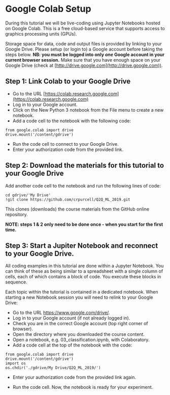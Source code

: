 # Google Colab Setup

During this tutorial we will be live-coding using Jupyter Notebooks
hosted on Google Colab. This is a free cloud-based service that
supports access to graphics processing units (GPUs).

Storage space for data, code and output files is provided by linking
to your Google Drive. Please setup (or login to) a Google account
before taking the steps below. **NB: you must be logged into only
*one* Google account in your current browser session.** Make sure that
you have enough space on your Google Drive (check at
[http://drive.google.com](http://drive.google.com)).

## Step 1: Link Colab to your Google Drive

 * Go to the URL [https://colab.research.google.com](https://colab.research.google.com)
 * Log in to your Google account. 
 * Click on the New Python 3 notebook from the File menu to create a new notebook.
 * Add a code cell to the notebook with the following code:

```
from google.colab import drive
drive.mount('/content/gdrive')
```

 * Run the code cell to connect to your Google Drive.
 * Enter your authorization code from the provided link.

## Step 2: Download the materials for this tutorial to your Google Drive

Add another code cell to the notebook and run the following lines of code:

```
cd gdrive/'My Drive'
!git clone https://github.com/crpurcell/Q2Q_ML_2019.git
```

This clones (downloads) the course materials from the GitHub online
repository.


**NOTE: steps 1 & 2 only need to be done once - when you start for the first
time.**

## Step 3: Start a Jupiter Notebook and reconnect to your Google Drive.

All coding examples in this tutorial are done within a Jupyter
Notebook. You can think of these as being similar to a spreadsheet
with a single column of cells, each of which contains a block of
code. You execute these blocks in sequence.

Each topic within the tutorial is contained in a dedicated
notebook. When starting a new Notebook session you will need to relink
to your Google Drive:

 * Go to the URL https://www.google.com/drive/.
 * Log in to your Google account (if not already logged in).
 * Check you are in the correct Google account (top right corner of browser).
 * Open the directory where you downloaded the course content.
 * Open a notebook, e.g. 03_classification.ipynb, with Colaboratory.
 * Add a code cell at the top of the notebook with the code:
```
from google.colab import drive
drive.mount('/content/gdrive')
import os
os.chdir('./gdrive/My Drive/Q2Q_ML_2019/')
```
 * Enter your authorization code from the provided link again.

 * Run the code cell. Now, the notebook is ready for your experiment.

